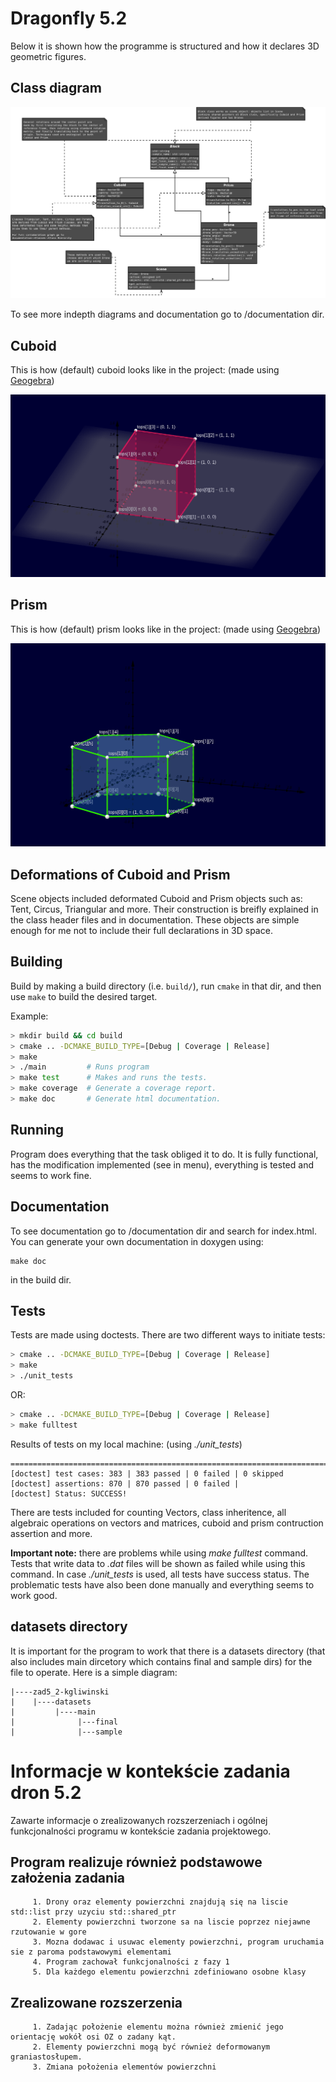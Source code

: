 # Dragonfly 5.2

Below it is shown how the programme is structured and how it declares 3D geometric figures.

## Class diagram

![Class diagram](/readme_pics/class_diagram.png)

To see more indepth diagrams and documentation go to /documentation dir.

## Cuboid

This is how (default) cuboid looks like in the project: (made using [Geogebra](https://www.geogebra.org/3d?lang=pl))

![Cuboid in 3D](/readme_pics/cuboid3D.png)

## Prism

This is how (default) prism looks like in the project: (made using [Geogebra](https://www.geogebra.org/3d?lang=pl))

![Prism in 3D](/readme_pics/prism3D.png)

## Deformations of Cuboid and Prism

Scene objects included deformated Cuboid and Prism objects such as: Tent, Circus, Triangular and more.
Their construction is breifly explained in the class header files and in documentation. These objects are simple enough for me not to include their full declarations in 3D space.

## Building

Build by making a build directory (i.e. `build/`), run `cmake` in that dir, and then use `make` to build the desired target.

Example:

``` bash
> mkdir build && cd build
> cmake .. -DCMAKE_BUILD_TYPE=[Debug | Coverage | Release]
> make
> ./main         # Runs program
> make test      # Makes and runs the tests.
> make coverage  # Generate a coverage report.
> make doc       # Generate html documentation.
```

## Running
Program does everything that the task obliged it to do. It is fully functional, has the modification implemented (see in menu), everything is tested and seems to work fine.

## Documentation
To see documentation go to /documentation dir and search for index.html. You can generate your own documentation in doxygen using:
```
make doc
```
in the build dir.

## Tests

Tests are made using doctests.
There are two different ways to initiate tests:
``` bash
> cmake .. -DCMAKE_BUILD_TYPE=[Debug | Coverage | Release]
> make
> ./unit_tests
```
OR:
``` bash
> cmake .. -DCMAKE_BUILD_TYPE=[Debug | Coverage | Release]
> make fulltest
```

Results of tests on my local machine: (using *./unit_tests*)
```
===============================================================================
[doctest] test cases: 383 | 383 passed | 0 failed | 0 skipped
[doctest] assertions: 870 | 870 passed | 0 failed |
[doctest] Status: SUCCESS!

```
There are tests included for counting Vectors, class inheritence, all algebraic operations on vectors and matrices,
cuboid and prism contruction assertion and more.

**Important note:** there are problems while using *make fulltest* command. Tests that write data to *.dat* files will be shown as failed while using this command.
In case *./unit_tests* is used, all tests have success status. The problematic tests have also been done manually and everything seems to work good.

## datasets directory
It is important for the program to work that there is a datasets directory (that also includes main dircetory which contains final and sample dirs) for the file to operate. Here is a simple diagram:
```
|----zad5_2-kgliwinski
|    |----datasets
|         |----main
|              |---final
|              |---sample
```

# Informacje w kontekście zadania dron 5.2
Zawarte informacje o zrealizowanych rozszerzeniach i ogólnej funkcjonalności programu w kontekście zadania projektowego.

## Program realizuje również podstawowe założenia zadania
         1. Drony oraz elementy powierzchni znajdują się na liscie std::list przy uzyciu std::shared_ptr
         2. Elementy powierzchni tworzone sa na liscie poprzez niejawne rzutowanie w gore
         3. Mozna dodawac i usuwac elementy powierzchni, program uruchamia sie z paroma podstawowymi elementami
         4. Program zachował funkcjonalności z fazy 1
         5. Dla każdego elementu powierzchni zdefiniowano osobne klasy

## Zrealizowane rozszerzenia
         1. Zadając położenie elementu można również zmienić jego orientację wokół osi OZ o zadany kąt.
         2. Elementy powierzchni mogą być również deformowanym graniastosłupem.
         3. Zmiana położenia elementów powierzchni

